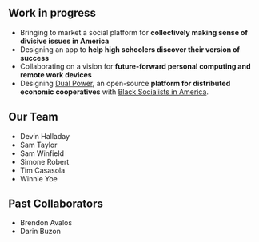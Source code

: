 

## Work in progress

- Bringing to market a social platform for **collectively making sense of divisive issues in America**
- Designing an app to **help high schoolers discover their version of success**
- Collaborating on a vision for **future-forward personal computing and remote work devices**
- Designing [Dual Power](https://dualpower.app/), an open-source **platform for distributed economic cooperatives** with [Black Socialists in America](https://blacksocialists.us/).


## Our Team
- Devin Halladay
- Sam Taylor
- Sam Winfield
- Simone Robert
- Tim Casasola
- Winnie Yoe

## Past Collaborators
- Brendon Avalos
- Darin Buzon


